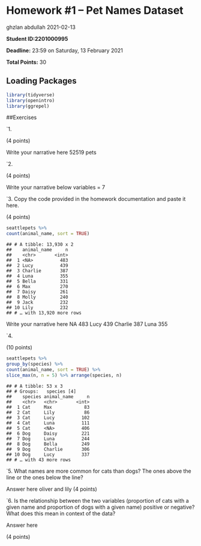 Homework \#1 – Pet Names Dataset
================
ghzlan abdullah
2021-02-13

**Student ID:2201000995**

**Deadline:** 23:59 on Saturday, 13 February 2021

**Total Points:** 30

## Loading Packages

``` r
library(tidyverse)
library(openintro)
library(ggrepel)
```

\#\#Exercises

\`1.

(4 points)

Write your narrative here 52519 pets

\`2.

(4 points)

Write your narrative below variables = 7

\`3. Copy the code provided in the homework documentation and paste it
here.

(4 points)

``` r
seattlepets %>%
count(animal_name, sort = TRUE)
```

    ## # A tibble: 13,930 x 2
    ##    animal_name     n
    ##    <chr>       <int>
    ##  1 <NA>          483
    ##  2 Lucy          439
    ##  3 Charlie       387
    ##  4 Luna          355
    ##  5 Bella         331
    ##  6 Max           270
    ##  7 Daisy         261
    ##  8 Molly         240
    ##  9 Jack          232
    ## 10 Lily          232
    ## # … with 13,920 more rows

Write your narrative here NA 483 Lucy 439 Charlie 387 Luna 355

\`4.

(10 points)

``` r
seattlepets %>%
group_by(species) %>%
count(animal_name, sort = TRUE) %>%
slice_max(n, n = 5) %>% arrange(species, n)
```

    ## # A tibble: 53 x 3
    ## # Groups:   species [4]
    ##    species animal_name     n
    ##    <chr>   <chr>       <int>
    ##  1 Cat     Max            83
    ##  2 Cat     Lily           86
    ##  3 Cat     Lucy          102
    ##  4 Cat     Luna          111
    ##  5 Cat     <NA>          406
    ##  6 Dog     Daisy         221
    ##  7 Dog     Luna          244
    ##  8 Dog     Bella         249
    ##  9 Dog     Charlie       306
    ## 10 Dog     Lucy          337
    ## # … with 43 more rows

\`5. What names are more common for cats than dogs? The ones above the
line or the ones below the line?

Answer here oliver and lily (4 points)

\`6. Is the relationship between the two variables (proportion of cats
with a given name and proportion of dogs with a given name) positive or
negative? What does this mean in context of the data?

Answer here

(4 points)
